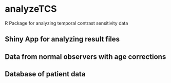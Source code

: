 # analyzeTCS
R Package for analyzing temporal contrast sensitivity data

## Shiny App for analyzing result files

## Data from normal observers with age corrections

## Database of patient data

